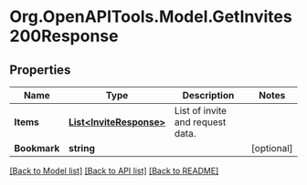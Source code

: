 # Org.OpenAPITools.Model.GetInvites200Response

## Properties

Name | Type | Description | Notes
------------ | ------------- | ------------- | -------------
**Items** | [**List&lt;InviteResponse&gt;**](InviteResponse.md) | List of invite and request data. | 
**Bookmark** | **string** |  | [optional] 

[[Back to Model list]](../README.md#documentation-for-models) [[Back to API list]](../README.md#documentation-for-api-endpoints) [[Back to README]](../README.md)


